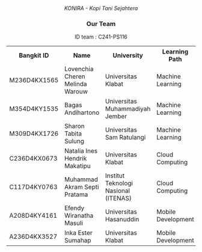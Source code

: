 

<div align="center">
    <i>KONIRA - Kopi Tani Sejahtera</i>
</div>

<div align="center">
    <h3>Our Team</h3>
ID team : C241-PS116
    <table align="center">
        <tr>
            <th>Bangkit ID</th>
            <th>Name</th>
            <th>University</th>
            <th>Learning Path</th>
            <th>Profile</th>
        </tr>
        <tr>
            <td>M236D4KX1565</td>
            <td>Lovenchia Cheren Melinda Warouw</td>
            <td>Universitas Klabat</td>
            <td>Machine Learning</td>
            <td>
                <a href="https://www.linkedin.com/in/lovenchiawarouw/"><img src="https://img.shields.io/badge/linkedin-%230077B5.svg?style=for-the-badge&logo=linkedin&logoColor=white"></a>
                <a href="https://github.com/Lovenchia001"><img src="https://img.shields.io/badge/github-121013?style=for-the-badge&logo=github&logoColor=white"></a>
            </td>
        </tr>
        <tr>
            <td>M354D4KY1535</td>
            <td>Bagas Andihartono</td>
            <td>Universitas Muhammadiyah Jember</td>
            <td>Machine Learning</td>
            <td>
                <a href="https://www.linkedin.com/in/bagas-andihartono-9b00112bb/"><img src="https://img.shields.io/badge/linkedin-%230077B5.svg?style=for-the-badge&logo=linkedin&logoColor=white"></a>
                <a href="https://github.com/bagasandih"><img src="https://img.shields.io/badge/github-121013?style=for-the-badge&logo=github&logoColor=white"></a>
            </td>
        </tr>
        <tr>
            <td>M309D4KX1726</td>
            <td>Sharon Tabita Sulung</td>
            <td>Universitas Sam Ratulangi</td>
            <td>Machine Learning</td>
            <td>
                <a href="https://www.linkedin.com/in/sharon-tabita-sulung/"><img src="https://img.shields.io/badge/linkedin-%230077B5.svg?style=for-the-badge&logo=linkedin&logoColor=white"></a>
                <a href="none"><img src="https://img.shields.io/badge/github-121013?style=for-the-badge&logo=github&logoColor=white"></a>
            </td>
        </tr>
        <tr>
            <td>C236D4KX0673</td>
            <td>Natalia Ines Hendrik Makatipu</td>
            <td>Universitas Klabat</td>
            <td>Cloud Computing</td>
            <td>
                <a href="https://www.linkedin.com/in/nataliamakatipu/"><img src="https://img.shields.io/badge/linkedin-%230077B5.svg?style=for-the-badge&logo=linkedin&logoColor=white"></a>
                <a href="https://github.com/nata-beep16"><img src="https://img.shields.io/badge/github-121013?style=for-the-badge&logo=github&logoColor=white"></a>
            </td>
        </tr>
        <tr>
            <td>C117D4KY0763</td>
            <td>Muhammad Akram Septi Pratama</td>
            <td>Institut Teknologi Nasional (ITENAS)</td>
            <td>Cloud Computing</td>
            <td>
                <a href="https://www.linkedin.com/in/muhammad-akram-septi-pratama-68b3232b7/"><img src="https://img.shields.io/badge/linkedin-%230077B5.svg?style=for-the-badge&logo=linkedin&logoColor=white"></a>
                <a href="https://github.com/asensio2014"><img src="https://img.shields.io/badge/github-121013?style=for-the-badge&logo=github&logoColor=white"></a>
            </td>
        </tr>
        <tr>
            <td>A208D4KY4161</td>
            <td>Efendy Wiranatha Masuli</td>
            <td>Universitas Hasanuddin</td>
            <td>Mobile Development</td>
            <td>
                <a href="https://www.linkedin.com/in/efendy-wiranatha-masuli-b94ba1307/"><img src="https://img.shields.io/badge/linkedin-%230077B5.svg?style=for-the-badge&logo=linkedin&logoColor=white"></a>
                <a href="https://github.com/Efendycbs11"><img src="https://img.shields.io/badge/github-121013?style=for-the-badge&logo=github&logoColor=white"></a>
            </td>
        </tr>
        <tr>
            <td>A236D4KX3527 </td>
            <td>Inka Ester Sumahap</td>
            <td>Universitas Klabat</td>
            <td>Mobile Development</td>
            <td>
                <a href="https://www.linkedin.com/in/inka-ester-sumahap-b41518300/"><img src="https://img.shields.io/badge/linkedin-%230077B5.svg?style=for-the-badge&logo=linkedin&logoColor=white"></a>
                <a href="https://github.com/ainkeehere11"><img src="https://img.shields.io/badge/github-121013?style=for-the-badge&logo=github&logoColor=white"></a>
            </td>
        </tr>
    </table>
</div>
